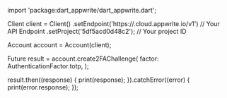 import 'package:dart_appwrite/dart_appwrite.dart';

Client client = Client()
  .setEndpoint('https://<REGION>.cloud.appwrite.io/v1') // Your API Endpoint
  .setProject('5df5acd0d48c2'); // Your project ID

Account account = Account(client);

Future result = account.create2FAChallenge(
  factor:  AuthenticationFactor.totp,
);

result.then((response) {
  print(response);
}).catchError((error) {
  print(error.response);
});
